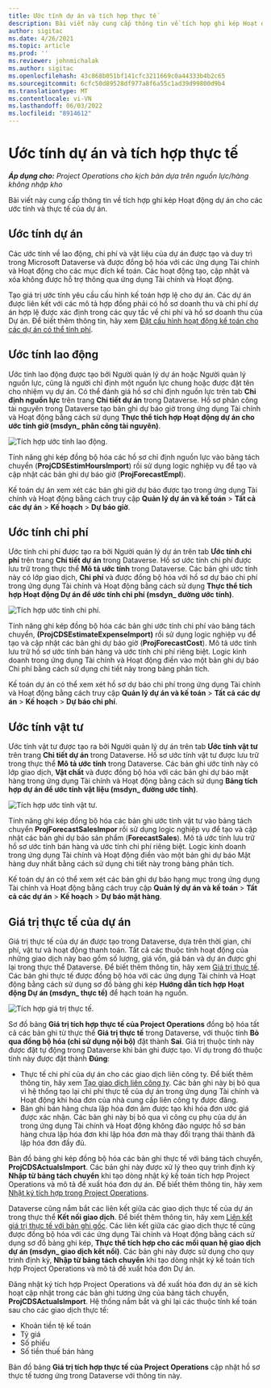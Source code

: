 ```yaml
---
title: Ước tính dự án và tích hợp thực tế
description: Bài viết này cung cấp thông tin về tích hợp ghi kép Hoạt động dự án cho các ước tính và thực tế của dự án.
author: sigitac
ms.date: 4/26/2021
ms.topic: article
ms.prod: ''
ms.reviewer: johnmichalak
ms.author: sigitac
ms.openlocfilehash: 43c868b051bf141cfc3211669c0a44333b4b2c65
ms.sourcegitcommit: 6cfc50d89528df977a8f6a55c1ad39d99800d9b4
ms.translationtype: MT
ms.contentlocale: vi-VN
ms.lasthandoff: 06/03/2022
ms.locfileid: "8914612"
---
```

# <a name="project-estimates-and-actuals-integration"></a>Ước tính dự án và tích hợp thực tế

_**Áp dụng cho:** Project Operations cho kịch bản dựa trên nguồn lực/hàng không nhập kho_

Bài viết này cung cấp thông tin về tích hợp ghi kép Hoạt động dự án cho các ước tính và thực tế của dự án.

## <a name="project-estimates"></a>Ước tính dự án

Các ước tính về lao động, chi phí và vật liệu của dự án được tạo và duy trì trong Microsoft Dataverse và được đồng bộ hóa với các ứng dụng Tài chính và Hoạt động cho các mục đích kế toán. Các hoạt động tạo, cập nhật và xóa không được hỗ trợ thông qua ứng dụng Tài chính và Hoạt động.

Tạo giá trị ước tính yêu cầu cấu hình kế toán hợp lệ cho dự án. Các dự án được liên kết với các mô tả hợp đồng phải có hồ sơ doanh thu và chi phí dự án hợp lệ được xác định trong các quy tắc về chi phí và hồ sơ doanh thu của Dự án. Để biết thêm thông tin, hãy xem [Đặt cấu hình hoạt động kế toán cho các dự án có thể tính phí](../project-accounting/configure-accounting-billable-projects.md#configure-project-cost-and-revenue-profile-rules).

## <a name="labor-estimates"></a>Ước tính lao động

Ước tính lao động được tạo bởi Người quản lý dự án hoặc Người quản lý nguồn lực, cũng là người chỉ định một nguồn lực chung hoặc được đặt tên cho nhiệm vụ dự án. Có thể đánh giá hồ sơ chỉ định nguồn lực trên tab **Chỉ định nguồn lực** trên trang **Chi tiết dự án** trong Dataverse. Hồ sơ phân công tài nguyên trong Dataverse tạo bản ghi dự báo giờ trong ứng dụng Tài chính và Hoạt động bằng cách sử dụng **Thực thể tích hợp Hoạt động dự án cho ước tính giờ (msdyn\_ phân công tài nguyên)**.

   ![Tích hợp ước tính lao động.](./Media/DW4LaborEstimates.png)

Tính năng ghi kép đồng bộ hóa các hồ sơ chỉ định nguồn lực vào bảng tách chuyển (**ProjCDSEstimHoursImport**) rồi sử dụng logic nghiệp vụ để tạo và cập nhật các bản ghi dự báo giờ (**ProjForecastEmpl**).

Kế toán dự án xem xét các bản ghi giờ dự báo được tạo trong ứng dụng Tài chính và Hoạt động bằng cách truy cập **Quản lý dự án và kế toán** > **Tất cả các dự án** > **Kế hoạch** > **Dự báo giờ**.

## <a name="expense-estimates"></a>Ước tính chi phí

Ước tính chi phí được tạo ra bởi Người quản lý dự án trên tab **Ước tính chi phí** trên trang **Chi tiết dự án** trong Dataverse. Hồ sơ ước tính chi phí được lưu trữ trong thực thể **Mô tả ước tính** trong Dataverse. Các bản ghi ước tính này có lớp giao dịch, **Chi phí** và được đồng bộ hóa với hồ sơ dự báo chi phí trong ứng dụng Tài chính và Hoạt động bằng cách sử dụng **Thực thể tích hợp Hoạt động Dự án để ước tính chi phí (msdyn\_ đường ước tính)**.

   ![Tích hợp ước tính chi phí.](./Media/DW4ExpenseEstimates.png)

Tính năng ghi kép đồng bộ hóa các bản ghi ước tính chi phí vào bảng tách chuyển, **(ProjCDSEstimateExpenseImport)** rồi sử dụng logic nghiệp vụ để tạo và cập nhật các bản ghi dự báo giờ (**ProjForecastCost**). Mô tả ước tính lưu trữ hồ sơ ước tính bán hàng và ước tính chi phí riêng biệt. Logic kinh doanh trong ứng dụng Tài chính và Hoạt động điền vào một bản ghi dự báo Chi phí bằng cách sử dụng chi tiết này trong bảng phân tích.

Kế toán dự án có thể xem xét hồ sơ dự báo chi phí trong ứng dụng Tài chính và Hoạt động bằng cách truy cập **Quản lý dự án và kế toán** > **Tất cả các dự án** > **Kế hoạch** > **Dự báo chi phí**.

## <a name="material-estimates"></a>Ước tính vật tư

Ước tính vật tư được tạo ra bởi Người quản lý dự án trên tab **Ước tính vật tư** trên trang **Chi tiết dự án** trong Dataverse. Hồ sơ ước tính vật tư được lưu trữ trong thực thể **Mô tả ước tính** trong Dataverse. Các bản ghi ước tính này có lớp giao dịch, **Vật chất** và được đồng bộ hóa với các bản ghi dự báo mặt hàng trong ứng dụng Tài chính và Hoạt động bằng cách sử dụng **Bảng tích hợp dự án để ước tính vật liệu (msdyn\_ đường ước tính)**.

   ![Tích hợp ước tính vật tư.](./Media/DW4MaterialEstimates.png)

Tính năng ghi kép đồng bộ hóa các bản ghi ước tính vật tư vào bảng tách chuyển **ProjForecastSalesImpor** rồi sử dụng logic nghiệp vụ để tạo và cập nhật các bản ghi dự báo sản phẩm (**ForecastSales**). Mô tả ước tính lưu trữ hồ sơ ước tính bán hàng và ước tính chi phí riêng biệt. Logic kinh doanh trong ứng dụng Tài chính và Hoạt động điền vào một bản ghi dự báo Mặt hàng duy nhất bằng cách sử dụng chi tiết này trong bảng phân tích.

Kế toán dự án có thể xem xét các bản ghi dự báo hạng mục trong ứng dụng Tài chính và Hoạt động bằng cách truy cập **Quản lý dự án và kế toán** > **Tất cả các dự án** > **Kế hoạch** > **Dự báo mặt hàng**.

## <a name="project-actuals"></a>Giá trị thực tế của dự án

Giá trị thực tế của dự án được tạo trong Dataverse, dựa trên thời gian, chi phí, vật tư và hoạt động thanh toán. Tất cả các thuộc tính hoạt động của những giao dịch này bao gồm số lượng, giá vốn, giá bán và dự án được ghi lại trong thực thể Dataverse. Để biết thêm thông tin, hãy xem [Giá trị thực tế](../actuals/actuals-overview.md). Các bản ghi thực tế được đồng bộ hóa với các ứng dụng Tài chính và Hoạt động bằng cách sử dụng sơ đồ bảng ghi kép **Hướng dẫn tích hợp Hoạt động Dự án (msdyn\_ thực tế)** để hạch toán hạ nguồn.

   ![Tích hợp giá trị thực tế.](./Media/DW4Actuals.png)

Sơ đồ bảng **Giá trị tích hợp thực tế của Project Operations** đồng bộ hóa tất cả các bản ghi từ thực thể **Giá trị thực tế** trong Dataverse, với thuộc tính **Bỏ qua đồng bộ hóa (chỉ sử dụng nội bộ)** đặt thành **Sai**. Giá trị thuộc tính này được đặt tự động trong Dataverse khi bản ghi được tạo. Ví dụ trong đó thuộc tính này được đặt thành **Đúng**:

  - Thực tế chi phí của dự án cho các giao dịch liên công ty. Để biết thêm thông tin, hãy xem [Tạo giao dịch liên công ty](../project-accounting/create-intercompany-transactions.md). Các bản ghi này bị bỏ qua vì hệ thống tạo lại chi phí thực tế của dự án trong ứng dụng Tài chính và Hoạt động khi hóa đơn của nhà cung cấp liên công ty được đăng.
  - Bản ghi bán hàng chưa lập hóa đơn âm được tạo khi hóa đơn ước giá được xác nhận. Các bản ghi này bị bỏ qua vì công cụ phụ của dự án trong ứng dụng Tài chính và Hoạt động không đảo ngược hồ sơ bán hàng chưa lập hóa đơn khi lập hóa đơn mà thay đổi trạng thái thành đã lập hóa đơn đầy đủ.

Bản đồ bảng ghi kép đồng bộ hóa các bản ghi thực tế với bảng tách chuyển, **ProjCDSActualsImport**. Các bản ghi này được xử lý theo quy trình định kỳ **Nhập từ bảng tách chuyển** khi tạo dòng nhật ký kế toán tích hợp Project Operations và mô tả đề xuất hóa đơn dự án. Để biết thêm thông tin, hãy xem [Nhật ký tích hợp trong Project Operations](../project-accounting/project-operations-integration-journal.md).

Dataverse cũng nắm bắt các liên kết giữa các giao dịch thực tế của dự án trong thực thể **Kết nối giao dịch**. Để biết thêm thông tin, hãy xem [Liên kết giá trị thực tế với bản ghi gốc](../actuals/linkingactuals.md). Các liên kết giữa các giao dịch thực tế cũng được đồng bộ hóa với các ứng dụng Tài chính và Hoạt động bằng cách sử dụng sơ đồ bảng ghi kép, **Thực thể tích hợp cho các mối quan hệ giao dịch dự án (msdyn\_ giao dịch kết nối)**. Các bản ghi này được sử dụng cho quy trình định kỳ, **Nhập từ bảng tách chuyển** khi tạo dòng nhật ký kế toán tích hợp Project Operations và mô tả đề xuất hóa đơn Dự án.

Đăng nhật ký tích hợp Project Operations và đề xuất hóa đơn dự án sẽ kích hoạt cập nhật trong các bản ghi tương ứng của bảng tách chuyển, **ProjCDSActualsImport**. Hệ thống nắm bắt và ghi lại các thuộc tính kế toán sau cho các giao dịch thực tế:

- Khoản tiền tệ kế toán
- Tỷ giá
- Số phiếu
- Số tiền thuế bán hàng

Bản đồ bảng **Giá trị tích hợp thực tế của Project Operations** cập nhật hồ sơ thực tế tương ứng trong Dataverse với thông tin này.
